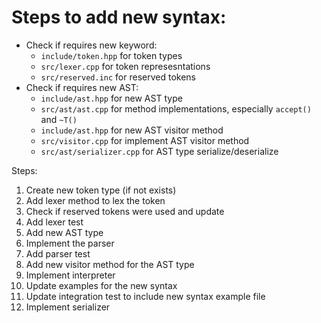 # Steps to add new syntax:

- Check if requires new keyword:
    - `include/token.hpp` for token types
    - `src/lexer.cpp` for token represesntations
    - `src/reserved.inc` for reserved tokens
- Check if requires new AST:
    - `include/ast.hpp` for new AST type
    - `src/ast/ast.cpp` for method implementations, especially `accept()` and `~T()`
    - `include/ast.hpp` for new AST visitor method
    - `src/visitor.cpp` for implement AST visitor method
    - `src/ast/serializer.cpp` for AST type serialize/deserialize

Steps:

  1. Create new token type (if not exists)
  2. Add lexer method to lex the token
  3. Check if reserved tokens were used and update
  4. Add lexer test
  4. Add new AST type
  5. Implement the parser
  6. Add parser test
  7. Add new visitor method for the AST type
  8. Implement interpreter
  9. Update examples for the new syntax
  10. Update integration test to include new syntax example file
  11. Implement serializer
  